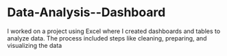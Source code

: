 # Data-Analysis--Dashboard
I worked on a project using Excel where I created dashboards and tables to analyze data. The process included steps like cleaning, preparing, and visualizing the data
